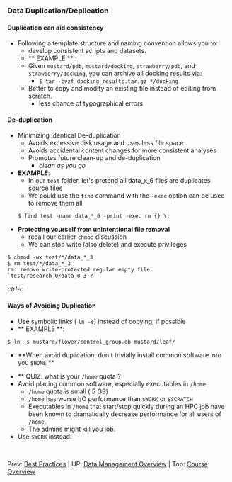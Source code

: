 ### Data Duplication/Deplication

#### Duplication can aid consistency
* Following a template structure and naming convention allows you to:
  + develop consistent scripts and datasets.
  + ** EXAMPLE ** :
  + Given `mustard/pdb`, `mustard/docking`,
  `strawberry/pdb`, and `strawberry/docking`, you can archive all docking results via:
    * `$ tar -cvzf docking_results.tar.gz */docking`
  + Better to copy and modify an existing file instead of editing from scratch.
    * less chance of typographical errors

#### De-duplication
* Minimizing identical De-duplication
  + Avoids excessive disk usage and uses less file space
  + Avoids accidental content changes for more consistent analyses
  + Promotes future clean-up and de-duplication
    * *clean as you go*
* **EXAMPLE**:
  + In our `test` folder, let's pretend all data_x_6 files are duplicates source files
  + We could use the `find` command with the `-exec` option can be used to remove them all
  ```
  $ find test -name data_*_6 -print -exec rm {} \;
  ```
* **Protecting yourself from unintentional file removal**
  + recall our earlier `chmod` discussion
  + We can stop write (also delete) and execute privileges
```
$ chmod -wx test/*/data_*_3
$ rm test/*/data_*_3
rm: remove write-protected regular empty file `test/research_0/data_0_3'?
```
*ctrl-c*


#### Ways of Avoiding Duplication
* Use symbolic links ( `ln -s`) instead of copying, if possible
* ** EXAMPLE **:
```
$ ln -s mustard/flower/control_group.db mustard/leaf/
```

* **When avoid duplication, don't trivially install common software into you `$HOME` **
 + ** QUIZ: what is your `/home` quota ?
 + Avoid placing common software, especially executables in `/home`
   * `/home` quota is small ( 5 GB)
   * `/home` has worse I/O performance than `$WORK` or `$SCRATCH`
   * Executables in `/home` that start/stop quickly during an HPC job have been known to dramatically decrease performance for all users of `/home`.
   * The admins might kill you job.
  + Use `$WORK` instead.

  <br>

  Prev: [Best Practices](data_management_04_01.md) | UP: [Data Management Overview](data_management.md) | Top: [Course Overview](../../index.md)

